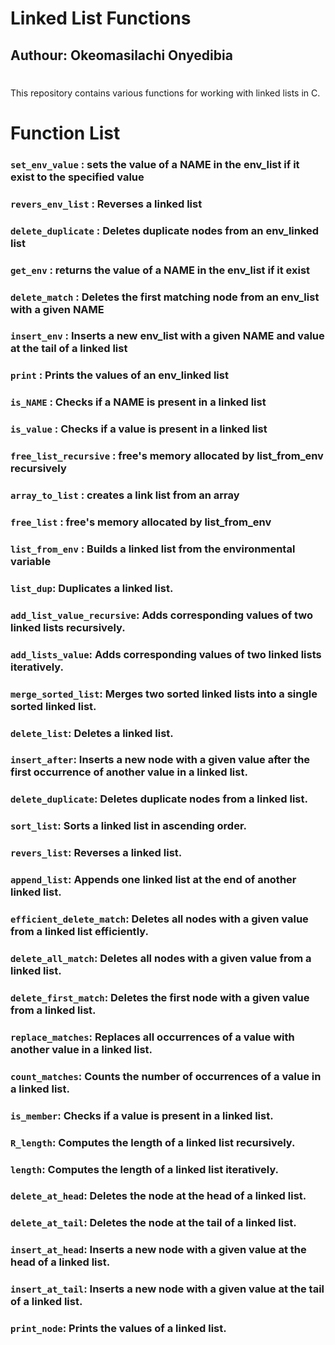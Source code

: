 # Linked List Functions
## Authour: Okeomasilachi Onyedibia
#
This repository contains various functions for working with linked lists in C.

# Function List

### `set_env_value` : sets the value of a NAME in the env_list if it exist to the specified value
### `revers_env_list` : Reverses a linked list
### `delete_duplicate` : Deletes duplicate nodes from an env_linked list
### `get_env` : returns the value of a NAME in the env_list if it exist
### `delete_match` : Deletes the first matching node from an env_list with a given NAME
### `insert_env` : Inserts a new env_list with a given NAME and value at the tail of a linked list
### `print` : Prints the values of an env_linked list
### `is_NAME` : Checks if a NAME is present in a linked list
### `is_value` : Checks if a value is present in a linked list
### `free_list_recursive` : free's memory allocated by list_from_env recursively
### `array_to_list` : creates a link list from an array
### `free_list` : free's memory allocated by list_from_env
### `list_from_env` : Builds a linked list from the environmental variable
### `list_dup`: Duplicates a linked list.
### `add_list_value_recursive`: Adds corresponding values of two linked lists recursively.
### `add_lists_value`: Adds corresponding values of two linked lists iteratively.
### `merge_sorted_list`: Merges two sorted linked lists into a single sorted linked list.
### `delete_list`: Deletes a linked list.
### `insert_after`: Inserts a new node with a given value after the first occurrence of another value in a linked list.
### `delete_duplicate`: Deletes duplicate nodes from a linked list.
### `sort_list`: Sorts a linked list in ascending order.
### `revers_list`: Reverses a linked list.
### `append_list`: Appends one linked list at the end of another linked list.
### `efficient_delete_match`: Deletes all nodes with a given value from a linked list efficiently.
### `delete_all_match`: Deletes all nodes with a given value from a linked list.
### `delete_first_match`: Deletes the first node with a given value from a linked list.
### `replace_matches`: Replaces all occurrences of a value with another value in a linked list.
### `count_matches`: Counts the number of occurrences of a value in a linked list.
### `is_member`: Checks if a value is present in a linked list.
### `R_length`: Computes the length of a linked list recursively.
### `length`: Computes the length of a linked list iteratively.
### `delete_at_head`: Deletes the node at the head of a linked list.
### `delete_at_tail`: Deletes the node at the tail of a linked list.
### `insert_at_head`: Inserts a new node with a given value at the head of a linked list.
### `insert_at_tail`: Inserts a new node with a given value at the tail of a linked list.
### `print_node`: Prints the values of a linked list.

